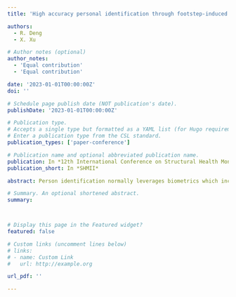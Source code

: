 ```yaml
---
title: 'High accuracy personal identification through footstep-induced vibration signals'

authors:
  - R. Deng
  - X. Xu

# Author notes (optional)
author_notes:
  - 'Equal contribution'
  - 'Equal contribution'

date: '2023-01-01T00:00:00Z'
doi: ''

# Schedule page publish date (NOT publication's date).
publishDate: '2023-01-01T00:00:00Z'

# Publication type.
# Accepts a single type but formatted as a YAML list (for Hugo requirements).
# Enter a publication type from the CSL standard.
publication_types: ['paper-conference']

# Publication name and optional abbreviated publication name.
publication: In *12th International Conference on Structural Health Monitoring of Intelligent Infrastructure (SHMII)*
publication_short: In *SHMII*

abstract: Person identification normally leverages biometrics which including face or voice recognition, fingerprint identification and so on. In these methods, people must actively participate in the activity for a successful identification. In addition, delicate software and hardware need to be applied for these methods. To overcome these restrictions, a novel person identification method is proposed by using people’s footstep-induced vibrations. These time series vibration signals were first converted into two-dimensional time-frequency images by the continuous wavelet transform. Then deep convolutional neural network (CNN) models based on the Deep Residual Shrinkage Network (DRSN) were built to classify these images corresponding to each person respectively. Built on the test results of the CNN model, a new sensor layout strategy is developed which improved the identification success rate to 100%.

# Summary. An optional shortened abstract.
summary: 



# Display this page in the Featured widget?
featured: false

# Custom links (uncomment lines below)
# links:
# - name: Custom Link
#   url: http://example.org

url_pdf: ''

---
```

